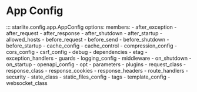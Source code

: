 # App Config

::: starlite.config.app.AppConfig
    options:
        members:
            - after_exception
            - after_request
            - after_response
            - after_shutdown
            - after_startup
            - allowed_hosts
            - before_request
            - before_send
            - before_shutdown
            - before_startup
            - cache_config
            - cache_control
            - compression_config
            - cors_config
            - csrf_config
            - debug
            - dependencies
            - etag
            - exception_handlers
            - guards
            - logging_config
            - middleware
            - on_shutdown
            - on_startup
            - openapi_config
            - opt
            - parameters
            - plugins
            - request_class
            - response_class
            - response_cookies
            - response_headers
            - route_handlers
            - security
            - state_class
            - static_files_config
            - tags
            - template_config
            - websocket_class

